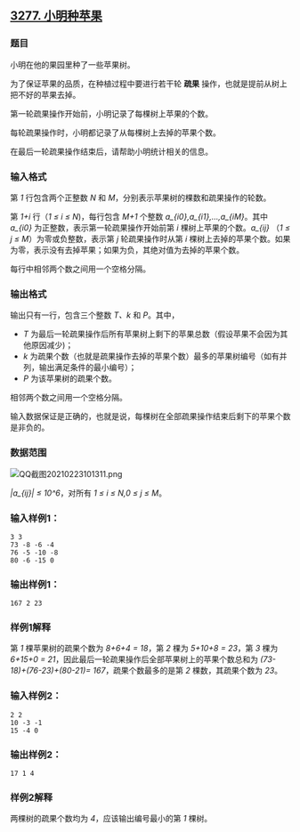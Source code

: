 ## [3277. 小明种苹果](https://www.acwing.com/problem/content/3280/)

### 题目

小明在他的果园里种了一些苹果树。

为了保证苹果的品质，在种植过程中要进行若干轮 **疏果** 操作，也就是提前从树上把不好的苹果去掉。

第一轮疏果操作开始前，小明记录了每棵树上苹果的个数。

每轮疏果操作时，小明都记录了从每棵树上去掉的苹果个数。

在最后一轮疏果操作结束后，请帮助小明统计相关的信息。

### 输入格式

第 *1* 行包含两个正整数 *N* 和 *M*，分别表示苹果树的棵数和疏果操作的轮数。

第 *1+i* 行（*1 ≤ i ≤ N*)，每行包含 *M+1* 个整数 *a_{i0},a_{i1},…,a_{iM}*。其中 *a_{i0}* 为正整数，表示第一轮疏果操作开始前第 *i* 棵树上苹果的个数。*a_{ij}* （*1 ≤ j ≤ M*）为零或负整数，表示第 *j* 轮疏果操作时从第 *i* 棵树上去掉的苹果个数。如果为零，表示没有去掉苹果；如果为负，其绝对值为去掉的苹果个数。

每行中相邻两个数之间用一个空格分隔。

### 输出格式

输出只有一行，包含三个整数 *T、k* 和 *P*。其中，

- *T* 为最后一轮疏果操作后所有苹果树上剩下的苹果总数（假设苹果不会因为其他原因减少)；
- *k* 为疏果个数（也就是疏果操作去掉的苹果个数）最多的苹果树编号（如有并列，输出满足条件的最小编号）；
- *P* 为该苹果树的疏果个数。

相邻两个数之间用一个空格分隔。

输入数据保证是正确的，也就是说，每棵树在全部疏果操作结束后剩下的苹果个数是非负的。

### 数据范围

 ![QQ截图20210223101311.png](https://cdn.acwing.com/media/article/image/2021/02/23/19_b1d64a1375-QQ截图20210223101311.png)

*|a_{ij}| ≤ 10^6*，对所有 *1 ≤ i ≤ N,0 ≤ j ≤ M*。

### 输入样例1：

```
3 3
73 -8 -6 -4
76 -5 -10 -8
80 -6 -15 0
```

### 输出样例1：

```
167 2 23
```

### 样例1解释

第 *1* 棵苹果树的疏果个数为 *8+6+4 = 18*，第 *2* 棵为 *5+10+8 = 23*，第 *3* 棵为 *6+15+0 = 21*，因此最后一轮疏果操作后全部苹果树上的苹果个数总和为 *(73- 18)+(76-23)+(80-21)= 167*，疏果个数最多的是第 *2* 棵数，其疏果个数为 *23*。

### 输入样例2：

```
2 2
10 -3 -1
15 -4 0
```

### 输出样例2：

```
17 1 4
```

### 样例2解释

两棵树的疏果个数均为 *4*，应该输出编号最小的第 *1* 棵树。
